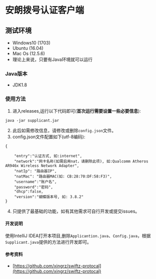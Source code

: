 # 安朗拨号认证客户端
## 测试环境
   + Windows10 (1703)
   + Ubuntu (16.04)
   + Mac Os (12.5.6)
   + 理论上来说，只要有Java环境就可以运行
   
### Java版本
   +  JDK1.8
   
### 使用方法
1. 进入releases,运行以下代码即可(**首次运行需要设置一些必要信息**):
```
java -jar supplicant.jar
```
2. 此后如需修改信息，请修改或删除`config.json`文件。
3. config.json文件配置如下(utf-8编码):
```
{
    
    "entry":"认证方式, 如:internet",
    "network":"网卡名称(如需启用nat，请删除此项), 如:Qualcomm Atheros AR946x Wireless Network Adapter",
    "natIp": "路由器IP",
    "natMac": "路由器MAC(如: CB:28:70:DF:58:F3)",
    "username":"账户名",
    "password":"密码",
    "dhcp":false,
    "version":"蝴蝶版本号, 如: 3.8.2"
}
```
4. 只提供了最基础的功能，如有其他需求可自行开发或提交issues。
#### 开发说明
使用IntelliJ IDEA打开本项目,删除`Applicantion.java`、`Config.java`，根据`Supplicant.java`提供的方法进行开发即可。
    
#### 参考资料
+ [https://github.com/xingrz/swiftz-protocal](https://github.com/xingrz/swiftz-protocal)
